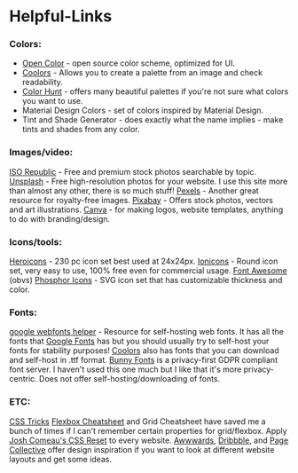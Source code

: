 # Helpful-Links

### Colors:
* <a href='https://yeun.github.io/open-color/'>Open Color</a> - open source color scheme, optimized for UI.
* <a href='https://coolors.co/'>Coolors</a> - Allows you to create a palette from an image and check readability.
* <a href='https://colorhunt.co/'>Color Hunt</a> - offers many beautiful palettes if you're not sure what colors you want to use.
* <a hfref='https://materialui.co/colors/'>Material Design Colors</a> - set of colors inspired by Material Design.
* <a hfref='https://maketintsandshades.com/'>Tint and Shade Generator</a> - does exactly what the name implies - make tints and shades from any color.
### Images/video:
<a href='https://isorepublic.com/'>ISO Republic</a> - Free and premium stock photos searchable by topic.
<a href='https://unsplash.com/'>Unsplash</a> - Free high-resolution photos for your website. I use this site more than almost any other, there is so much stuff!
<a href='https://www.pexels.com/'>Pexels</a> - Another great resource for royalty-free images.
<a href='https://pixabay.com/'>Pixabay</a> - Offers stock photos, vectors and art illustrations.
<a href='https://www.canva.com/'>Canva</a> - for making logos, website templates, anything to do with branding/design.
### Icons/tools:
<a href='https://heroicons.com/'>Heroicons</a> - 230 pc icon set best used at 24x24px.
<a href='https://ionic.io/ionicons'>Ionicons</a> - Round icon set, very easy to use, 100% free even for commercial usage.
<a href='https://fontawesome.com/'>Font Awesome</a> (obvs)
<a href='https://phosphoricons.com/'>Phosphor Icons</a> - SVG icon set that has customizable thickness and color.
### Fonts:
<a href='https://gwfh.mranftl.com/fonts'>google webfonts helper</a> - Resource for self-hosting web fonts. It has all the fonts that <a href='https://fonts.google.com/'>Google Fonts</a> has but you should usually try to self-host your fonts for stability purposes!
<a href='https://coolors.co/'>Coolors</a> also has fonts that you can download and self-host in .ttf format.
<a href='https://fonts.bunny.net/'>Bunny Fonts</a> is a privacy-first GDPR compliant font server. I haven't used this one much but I like that it's more privacy-centric. Does not offer self-hosting/downloading of fonts.
### ETC:
<a href='https://css-tricks.com/snippets/css/a-guide-to-flexbox/'>CSS Tricks</a> <a href='https://css-tricks.com/snippets/css/complete-guide-grid/'>Flexbox Cheatsheet</a> and <a>Grid Cheatsheet have saved me a bunch of times if I can't remember certain properties for grid/flexbox.
Apply <a href='https://www.joshwcomeau.com/css/custom-css-reset/'>Josh Comeau's CSS Reset</a> to every website.
<a href='https://www.awwwards.com/'>Awwwards</a>, <a href='https://dribbble.com/'>Dribbble</a>, and <a href='https://pagecollective.com/'>Page Collective</a> offer design inspiration if you want to look at different website layouts and get some ideas.

